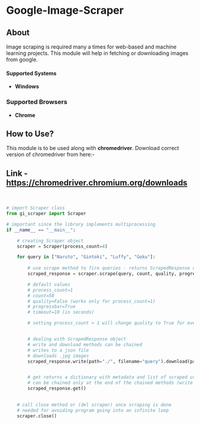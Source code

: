# Google-Image-Scraper

## About

Image scraping is required many a times for web-based and machine
learning projects.
This module will help in fetching or downloading images from google.

#### Supported Systems

- **Windows**

### Supported Browsers

- **Chrome**

## How to Use?

This module is to be used along with **chromedriver**.
Download correct version of chromedriver from here:-

## Link - https://chromedriver.chromium.org/downloads

</br>

```python
# import Scraper class
from gi_scraper import Scraper

# important since the library implements multiprocessing
if __name__ == "__main__":

    # creating Scraper object
    scraper = Scraper(process_count=4)

    for query in ["Naruto", "Gintoki", "Luffy", "Goku"]:
        
        # use scrape method to fire queries - returns ScrapedResponse object
        scraped_response = scraper.scrape(query, count, quality, progressbar, timeout)

        # default values
        # process_count=1
        # count=50
        # quality=False (works only for process_count=1)
        # progressbar=True
        # timeout=10 (in seconds)

        # setting process_count > 1 will change quality to True for every call to scrape method


        # dealing with ScrapedResponse object
        # write and download methods can be chained
        # writes to a json file
        # downloads .jpg images
        scraped_response.write(path="./", filename="query").download(path="./", thread_count=1)


        # get returns a dictionary with metadata and list of scraped urls
        # can be chained only at the end of the chained methods (write and download)
        scraped_response.get()
    

    # call close method or (del scraper) once scraping is done
    # needed for avoiding program going into an infinite loop
    scraper.close()
```
